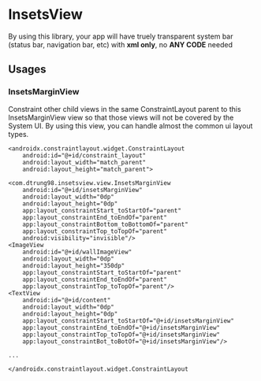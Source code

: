 # InsetsView
By using this library, your app will have truely transparent system bar (status bar, navigation bar, etc) with **xml only**, no **ANY CODE** needed

## Usages

### InsetsMarginView
Constraint other child views in the same ConstraintLayout parent to this InsetsMarginView view so that those views will not be covered by the System UI. By using this view, you can handle almost the common ui layout types.

```
<androidx.constraintlayout.widget.ConstraintLayout
    android:id="@+id/constraint_layout"
    android:layout_width="match_parent"
    android:layout_height="match_parent">

<com.dtrung98.insetsview.view.InsetsMarginView
    android:id="@+id/insetsMarginView"
    android:layout_width="0dp"
    android:layout_height="0dp"
    app:layout_constraintStart_toStartOf="parent"
    app:layout_constraintEnd_toEndOf="parent"
    app:layout_constraintBottom_toBottomOf="parent"
    app:layout_constraintTop_toTopOf="parent"
    android:visibility="invisible"/>
<ImageView
    android:id="@+id/wallImageView"
    android:layout_width="0dp"
    android:layout_height="350dp"
    app:layout_constraintStart_toStartOf="parent"
    app:layout_constraintEnd_toEndOf="parent"
    app:layout_constraintTop_toTopOf="parent"/>
<TextView
    android:id="@+id/content"
    android:layout_width="0dp"
    android:layout_height="0dp"
    app:layout_constraintStart_toStartOf="@+id/insetsMarginView"
    app:layout_constraintEnd_toEndOf="@+id/insetsMarginView"
    app:layout_constraintTop_toTopOf="@+id/insetsMarginView"
    app:layout_constraintBot_toBotOf="@+id/insetsMarginView"/>

...

</androidx.constraintlayout.widget.ConstraintLayout
```
